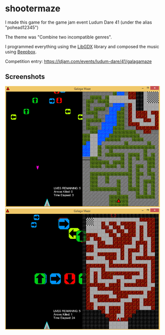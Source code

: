 # shootermaze
I made this game for the game jam event Ludum Dare 41 (under the alias "pohead12345")

The theme was "Combine two incompatible genres".

I programmed everything using the [LibGDX](https://libgdx.com/) library and composed the music using [Beepbox](https://www.beepbox.co).

Competition entry: https://ldjam.com/events/ludum-dare/41/galagamaze

## Screenshots

<img src="screenshots/10b74.png" alt="screenshot1" width=""/>
<img src="screenshots/10f0b.png" alt="screenshot2" width=""/>
